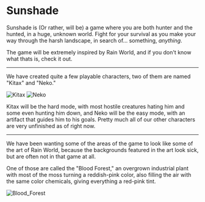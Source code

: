 # Sunshade
Sunshade is (Or rather, will be) a game where you are both hunter and the hunted, in a huge, unknown world. Fight for your survival
as you make your way through the harsh landscape, in search of... something, *anything*.

The game will be extremely inspired by Rain World, and if you don't know what thats is, check it out.

------

We have created quite a few playable characters, two of them are named "Kitax" and "Neko."

![Kitax](https://user-images.githubusercontent.com/109200091/204119355-11a4cbba-c665-43d0-9631-0bd5726ad2ac.png)
![Neko](https://user-images.githubusercontent.com/109200091/204119365-06fc67cb-fcb5-44b8-b53b-06871e0a2974.png)

Kitax will be the hard mode, with most hostile creatures hating him and some even hunting him down, and Neko will be the easy mode, with an artifact that guides him to his goals. Pretty much all of our other characters are very unfinished as of right now.

-----

We have been wanting some of the areas of the game to look like some of the art of Rain World, because the backgrounds featured in the art look sick, but are often not in that game at all.

One of those are called the "Blood Forest," an overgrown industrial plant with most of the moss turning a reddish-pink color, also filling the air with the same color chemicals, giving everything a red-pink tint.

![Blood_Forest](https://user-images.githubusercontent.com/109200091/204119741-ae937099-1a1e-49cd-b68f-b36039c1338d.png)
